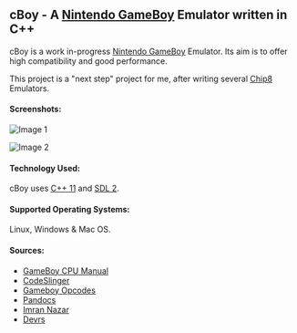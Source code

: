 ## cBoy - A [Nintendo GameBoy](https://en.wikipedia.org/wiki/Game_Boy) Emulator written in C++

cBoy is a work in-progress [Nintendo GameBoy](https://en.wikipedia.org/wiki/Game_Boy) Emulator. Its aim is to offer high compatibility and good performance. 

This project is a "next step" project for me, after writing several [Chip8](https://en.wikipedia.org/wiki/CHIP-8) Emulators.

#### Screenshots:

![Image 1](https://i.allthepics.net/2017/11/21/Screenshot-from-2017-11-21-17-07-10ccbc65c16126b60a.png)

![Image 2](https://i.allthepics.net/2017/11/21/Screenshot-from-2017-11-21-18-25-56c221288f58825380.png)

#### Technology Used:

cBoy uses [C++ 11](https://en.wikipedia.org/wiki/C%2B%2B11) and [SDL 2](https://www.libsdl.org/download-2.0.php).

#### Supported Operating Systems:

Linux, Windows & Mac OS.

#### Sources:

- [GameBoy CPU Manual](http://www.codeslinger.co.uk/pages/projects/gameboy/files/GB.pdf)
- [CodeSlinger](http://www.codeslinger.co.uk/pages/projects/gameboy/beginning.html)
- [Gameboy Opcodes](http://pastraiser.com/cpu/gameboy/gameboy_opcodes.html)
- [Pandocs](http://bgb.bircd.org/pandocs.htm)
- [Imran Nazar](http://imrannazar.com/GameBoy-Emulation-in-JavaScript:-Memory)
- [Devrs](http://www.devrs.com/gb/files/opcodes.html)
